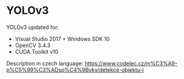 # YOLOv3
YOLOv3 updated for:
* Visual Studio 2017 + Windows SDK 10 
* OpenCV 3.4.3
* CUDA Toolkit v10

Description in czech language:
  https://www.codelec.cz/m%C3%A9-p%C5%99%C3%ADsp%C4%9Bvky/detekce-objektu-i
